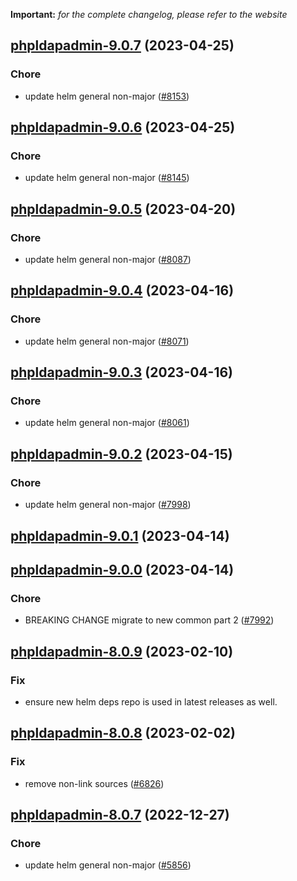 **Important:**
*for the complete changelog, please refer to the website*




## [phpldapadmin-9.0.7](https://github.com/truecharts/charts/compare/phpldapadmin-9.0.6...phpldapadmin-9.0.7) (2023-04-25)

### Chore

- update helm general non-major ([#8153](https://github.com/truecharts/charts/issues/8153))
  
  


## [phpldapadmin-9.0.6](https://github.com/truecharts/charts/compare/phpldapadmin-9.0.5...phpldapadmin-9.0.6) (2023-04-25)

### Chore

- update helm general non-major ([#8145](https://github.com/truecharts/charts/issues/8145))
  
  


## [phpldapadmin-9.0.5](https://github.com/truecharts/charts/compare/phpldapadmin-9.0.4...phpldapadmin-9.0.5) (2023-04-20)

### Chore

- update helm general non-major ([#8087](https://github.com/truecharts/charts/issues/8087))
  
  


## [phpldapadmin-9.0.4](https://github.com/truecharts/charts/compare/phpldapadmin-9.0.3...phpldapadmin-9.0.4) (2023-04-16)

### Chore

- update helm general non-major ([#8071](https://github.com/truecharts/charts/issues/8071))
  
  


## [phpldapadmin-9.0.3](https://github.com/truecharts/charts/compare/phpldapadmin-9.0.2...phpldapadmin-9.0.3) (2023-04-16)

### Chore

- update helm general non-major ([#8061](https://github.com/truecharts/charts/issues/8061))
  
  


## [phpldapadmin-9.0.2](https://github.com/truecharts/charts/compare/phpldapadmin-9.0.1...phpldapadmin-9.0.2) (2023-04-15)

### Chore

- update helm general non-major ([#7998](https://github.com/truecharts/charts/issues/7998))
  
  


## [phpldapadmin-9.0.1](https://github.com/truecharts/charts/compare/phpldapadmin-9.0.0...phpldapadmin-9.0.1) (2023-04-14)




## [phpldapadmin-9.0.0](https://github.com/truecharts/charts/compare/phpldapadmin-8.0.9...phpldapadmin-9.0.0) (2023-04-14)

### Chore

- BREAKING CHANGE migrate to new common part 2 ([#7992](https://github.com/truecharts/charts/issues/7992))
  
  


## [phpldapadmin-8.0.9](https://github.com/truecharts/charts/compare/phpldapadmin-8.0.8...phpldapadmin-8.0.9) (2023-02-10)

### Fix

- ensure new helm deps repo is used in latest releases as well.
  
  


## [phpldapadmin-8.0.8](https://github.com/truecharts/charts/compare/phpldapadmin-8.0.7...phpldapadmin-8.0.8) (2023-02-02)

### Fix

- remove non-link sources ([#6826](https://github.com/truecharts/charts/issues/6826))
  
  


## [phpldapadmin-8.0.7](https://github.com/truecharts/charts/compare/phpldapadmin-8.0.6...phpldapadmin-8.0.7) (2022-12-27)

### Chore

- update helm general non-major ([#5856](https://github.com/truecharts/charts/issues/5856))
  
  
